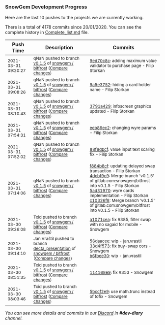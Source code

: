 
### SnowGem Development Progress

Here are the last 10 pushes to the projects we are currently working.

There is a total of 4178 commits since 20/01/2020. You can see the complete history in
 [Complete_list.md](Complete_list.md) file.

| Push Time | Description | Commits |
| --- | --- | --- |
| <sub>2021-03-31 09:20:27</sub> | <sub>qNaN pushed to branch [v0\.1\.5](https://gitlab.com/snowgem/bitfrost/commits/v0.1.5) of [snowgem / bitfrost](https://gitlab.com/snowgem/bitfrost) ([Compare changes](https://gitlab.com/snowgem/bitfrost/compare/9a5e3752f46b67c3a0b5b47fa85eaeab8a4c657b...9ed70c8cc3416f3e0314673dd09a9548a88c81bf))</sub> | <sub>[9ed70c8c](https://gitlab.com/snowgem/bitfrost/-/commit/9ed70c8cc3416f3e0314673dd09a9548a88c81bf): adding maximum value validator to purchase page - Filip Storkan</sub> |
| <sub>2021-03-31 09:08:26</sub> | <sub>qNaN pushed to branch [v0\.1\.5](https://gitlab.com/snowgem/bitfrost/commits/v0.1.5) of [snowgem / bitfrost](https://gitlab.com/snowgem/bitfrost) ([Compare changes](https://gitlab.com/snowgem/bitfrost/compare/3791a4291146f97625ec410b8465c13b9c9da9a2...9a5e3752f46b67c3a0b5b47fa85eaeab8a4c657b))</sub> | <sub>[9a5e3752](https://gitlab.com/snowgem/bitfrost/-/commit/9a5e3752f46b67c3a0b5b47fa85eaeab8a4c657b): hiding a card holder name - Filip Storkan</sub> |
| <sub>2021-03-31 08:10:43</sub> | <sub>qNaN pushed to branch [v0\.1\.5](https://gitlab.com/snowgem/bitfrost/commits/v0.1.5) of [snowgem / bitfrost](https://gitlab.com/snowgem/bitfrost) ([Compare changes](https://gitlab.com/snowgem/bitfrost/compare/eeb89ec253d8cecc1e155806e278258b6b196d0a...3791a4291146f97625ec410b8465c13b9c9da9a2))</sub> | <sub>[3791a429](https://gitlab.com/snowgem/bitfrost/-/commit/3791a4291146f97625ec410b8465c13b9c9da9a2): infoscreen graphics updated - Filip Storkan</sub> |
| <sub>2021-03-31 07:54:31</sub> | <sub>qNaN pushed to branch [v0\.1\.5](https://gitlab.com/snowgem/bitfrost/commits/v0.1.5) of [snowgem / bitfrost](https://gitlab.com/snowgem/bitfrost) ([Compare changes](https://gitlab.com/snowgem/bitfrost/compare/88f6dbcfa73816b7430a6733bb0e4187975148b3...eeb89ec253d8cecc1e155806e278258b6b196d0a))</sub> | <sub>[eeb89ec2](https://gitlab.com/snowgem/bitfrost/-/commit/eeb89ec253d8cecc1e155806e278258b6b196d0a): changing wyre params - Filip Storkan</sub> |
| <sub>2021-03-31 07:52:02</sub> | <sub>qNaN pushed to branch [v0\.1\.5](https://gitlab.com/snowgem/bitfrost/commits/v0.1.5) of [snowgem / bitfrost](https://gitlab.com/snowgem/bitfrost) ([Compare changes](https://gitlab.com/snowgem/bitfrost/compare/c10326f84a734b34ecfee99ddce337debb47c608...88f6dbcfa73816b7430a6733bb0e4187975148b3))</sub> | <sub>[88f6dbcf](https://gitlab.com/snowgem/bitfrost/-/commit/88f6dbcfa73816b7430a6733bb0e4187975148b3): value input text scaling fix - Filip Storkan</sub> |
| <sub>2021-03-31 07:14:06</sub> | <sub>qNaN pushed to branch [v0\.1\.5](https://gitlab.com/snowgem/bitfrost/commits/v0.1.5) of [snowgem / bitfrost](https://gitlab.com/snowgem/bitfrost) ([Compare changes](https://gitlab.com/snowgem/bitfrost/compare/a1071cea107c0ee1bafecf2dc7d1a8fd1d3dc6cd...c10326f84a734b34ecfee99ddce337debb47c608))</sub> | <sub>[f884b8cf](https://gitlab.com/snowgem/bitfrost/-/commit/f884b8cf068feb511f8fbdbc55faa1c2b1b6cf78): updating delayed swap transaction - Filip Storkan<br>[4dcbf9c9](https://gitlab.com/snowgem/bitfrost/-/commit/4dcbf9c92831095e472c17d082e2de7cc4e251d7): Merge branch 'v0.1.5' of gitlab.com:snowgem/bitfrost into v0.1.5 - Filip Storkan<br>[5ad31970](https://gitlab.com/snowgem/bitfrost/-/commit/5ad31970cb10bd546a9a135026631b4281a28f34): wyre cards implementation - Filip Storkan<br>[c10326f8](https://gitlab.com/snowgem/bitfrost/-/commit/c10326f84a734b34ecfee99ddce337debb47c608): Merge branch 'v0.1.5' of gitlab.com:snowgem/bitfrost into v0.1.5 - Filip Storkan</sub> |
| <sub>2021-03-30 09:26:08</sub> | <sub>Txid pushed to branch [v0\.1\.5](https://gitlab.com/snowgem/bitfrost/commits/v0.1.5) of [snowgem / bitfrost](https://gitlab.com/snowgem/bitfrost) ([Compare changes](https://gitlab.com/snowgem/bitfrost/compare/114168e9de7d490d28d662b9bc89912689b04a8c...a1071cea107c0ee1bafecf2dc7d1a8fd1d3dc6cd))</sub> | <sub>[a1071cea](https://gitlab.com/snowgem/bitfrost/-/commit/a1071cea107c0ee1bafecf2dc7d1a8fd1d3dc6cd): fix #385, filter swap with no sagaid for mobile - Snowgem</sub> |
| <sub>2021-03-30 09:14:10</sub> | <sub>Jan Vraštil pushed to branch [decta\_presentation](https://gitlab.com/snowgem/bitfrost/commits/decta_presentation) of [snowgem / bitfrost](https://gitlab.com/snowgem/bitfrost) ([Compare changes](https://gitlab.com/snowgem/bitfrost/compare/0f902efc070736e4134d159cf68fc5a0c580aaaf...b6fbee300e4b6ab8a420a18352817052a6e2b9bb))</sub> | <sub>[56daacee](https://gitlab.com/snowgem/bitfrost/-/commit/56daaceec3ab1aea816287a6a8675cf5c237ffb9): wip - jan.vrastil<br>[33d4f573](https://gitlab.com/snowgem/bitfrost/-/commit/33d4f57374ac5f9591c0dad7612d909a118575bf): fix buy-swap cors - Snowgem<br>[b6fbee30](https://gitlab.com/snowgem/bitfrost/-/commit/b6fbee300e4b6ab8a420a18352817052a6e2b9bb): wip - jan.vrastil</sub> |
| <sub>2021-03-30 08:51:35</sub> | <sub>Txid pushed to branch [v0\.1\.5](https://gitlab.com/snowgem/bitfrost/commits/v0.1.5) of [snowgem / bitfrost](https://gitlab.com/snowgem/bitfrost) ([Compare changes](https://gitlab.com/snowgem/bitfrost/compare/5bccf2e9639371baf17a042728918f79249bf0ef...114168e9de7d490d28d662b9bc89912689b04a8c))</sub> | <sub>[114168e9](https://gitlab.com/snowgem/bitfrost/-/commit/114168e9de7d490d28d662b9bc89912689b04a8c): fix #353 - Snowgem</sub> |
| <sub>2021-03-30 08:03:46</sub> | <sub>Txid pushed to branch [v0\.1\.5](https://gitlab.com/snowgem/bitfrost/commits/v0.1.5) of [snowgem / bitfrost](https://gitlab.com/snowgem/bitfrost) ([Compare changes](https://gitlab.com/snowgem/bitfrost/compare/250d93caba1ad5145b736547aee0a934da1094c2...5bccf2e9639371baf17a042728918f79249bf0ef))</sub> | <sub>[5bccf2e9](https://gitlab.com/snowgem/bitfrost/-/commit/5bccf2e9639371baf17a042728918f79249bf0ef): use math.trunc instead of tofix - Snowgem</sub> |

_You can see more details and commits in our [Discord](https://discord.gg/zumGnbg) in **#dev-diary** channel._
